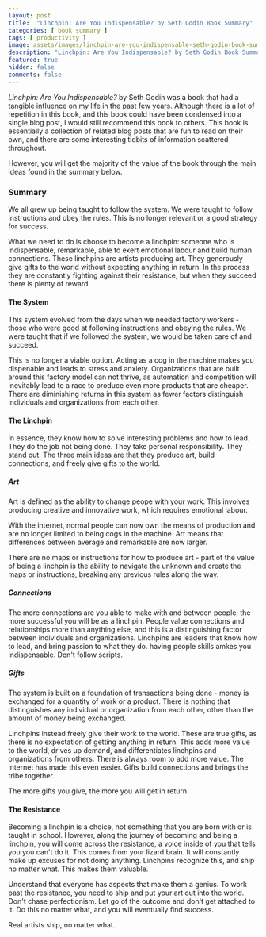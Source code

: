 ```yaml
---
layout: post
title:  "Linchpin: Are You Indispensable? by Seth Godin Book Summary"
categories: [ book summary ]
tags: [ productivity ]
image: assets/images/linchpin-are-you-indispensable-seth-godin-book-summary.png
description: "Linchpin: Are You Indispensable? by Seth Godin Book Summary"
featured: true
hidden: false
comments: false
---
```


*Linchpin: Are You Indispensable?* by Seth Godin was a book that had a tangible influence on my life in the past few years. Although there is a lot of repetition in this book, and this book could have been condensed into a single blog post, I would still recommend this book to others. This book is essentially a collection of related blog posts that are fun to read on their own, and there are some interesting tidbits of information scattered throughout.

However, you will get the majority of the value of the book through the main ideas found in the summary below.

### Summary

We all grew up being taught to follow the system. We were taught to follow instructions and obey the rules. This is no longer relevant or a good strategy for success.

What we need to do is choose to become a linchpin: someone who is indispensable, remarkable, able to exert emotional labour and build human connections. These linchpins are artists producing art. They generously give gifts to the world without expecting anything in return. In the process they are constantly fighting against their resistance, but when they succeed there is plenty of reward.

#### The System

This system evolved from the days when we needed factory workers - those who were good at following instructions and obeying the rules. We were taught that if we followed the system, we would be taken care of and succeed.

This is no longer a viable option. Acting as a cog in the machine makes you dispenable and leads to stress and anxiety. Organizations that are built around this factory model can not thrive, as automation and competition will inevitably lead to a race to produce even more products that are cheaper. There are diminishing returns in this system as fewer factors distinguish individuals and organizations from each other.

#### The Linchpin

In essence, they know how to solve interesting problems and how to lead. They do the job not being done. They take personal responsibility. They stand out. The three main ideas are that they produce art, build connections, and freely give gifts to the world.

##### Art

Art is defined as the ability to change peope with your work. This involves producing creative and innovative work, which requires emotional labour.

With the internet, normal people can now own the means of production and are no longer limited to being cogs in the machine. Art means that differences between average and remarkable are now larger.

There are no maps or instructions for how to produce art - part of the value of being a linchpin is the ability to navigate the unknown and create the maps or instructions, breaking any previous rules along the way.

##### Connections

The more connections are you able to make with and between people, the more successful you will be as a linchpin. People value connections and relationships more than anything else, and this is a distinguishing factor between individuals and organizations. Linchpins are leaders that know how to lead, and bring passion to what they do. having people skills amkes you indispensable. Don't follow scripts.

##### Gifts

The system is built on a foundation of transactions being done - money is exchanged for a quantity of work or a product. There is nothing that distinguishes any individual or organization from each other, other than the amount of money being exchanged.

Linchpins instead freely give their work to the world. These are true gifts, as there is no expectation of getting anything in return. This adds more value to the world, drives up demand, and differentiates linchpins and organizations from others. There is always room to add more value. The internet has made this even easier. Gifts build connections and brings the tribe together.

The more gifts you give, the more you will get in return.

#### The Resistance

Becoming a linchpin is a choice, not something that you are born with or is taught in school. However, along the journey of becoming and being a linchpin, you will come across the resistance, a voice inside of you that tells you you can't do it. This comes from your lizard brain. It will constantly make up excuses for not doing anything. Linchpins recognize this, and ship no matter what. This makes them valuable.

Understand that everyone has aspects that make them a genius. To work past the resistance, you need to ship and put your art out into the world. Don't chase perfectionism. Let go of the outcome and don't get attached to it. Do this no matter what, and you will eventually find success.

Real artists ship, no matter what.
